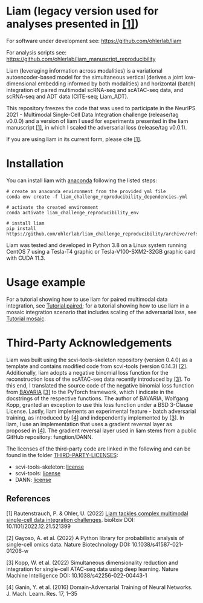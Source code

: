 # Liam (legacy version used for analyses presented in [[1]](#1))
For software under development see: https://github.com/ohlerlab/liam

For analysis scripts see: https://github.com/ohlerlab/liam_manuscript_reproducibility

Liam (**l**everaging **i**nformation **a**cross **m**odalities) is a variational autoencoder-based model for the simultaneous
vertical (derives a joint low-dimensional embedding informed by both modalities) and horizontal (batch) integration of paired multimodal
scRNA-seq and scATAC-seq data, and scRNA-seq and ADT data (CITE-seq; Liam_ADT).

This repository freezes the code that was used to participate in the NeurIPS 2021 - Multimodal Single-Cell Data Integration challenge (release/tag v0.0.0) and a version of liam I used for experiments presented in the liam manuscript [[1]](#1), in which I scaled the adversarial loss (release/tag v0.0.1). 

If you are using liam in its current form, please cite [[1]](#1).

# Installation
You can install liam with [anaconda](https://www.anaconda.com/) following the listed steps:

```
# create an anaconda environment from the provided yml file
conda env create -f liam_challenge_reproducibility_dependencies.yml

# activate the created environment
conda activate liam_challenge_reproducibility_env

# install liam  
pip install https://github.com/ohlerlab/liam_challenge_reproducibility/archive/refs/tags/v0.0.1.zip
```
Liam was tested and developed in Python 3.8 on a Linux system running CentOS 7 using a Tesla-T4 graphic or Tesla-V100-SXM2-32GB graphic card with CUDA 11.3.

# Usage example
For a tutorial showing how to use liam for paired multimodal data integration, see [Tutorial paired](tutorials/notebooks/Liam_usage_example.ipynb); for a tutorial showing how to use liam in a mosaic integration scenario that includes scaling of the adversarial loss, see [Tutorial mosaic](tutorials/notebooks/Liam_usage_example_mosaic_adversary_x5.ipynb).

# Third-Party Acknowledgements
Liam was built using the scvi-tools-skeleton repository (version 0.4.0) as a template and contains modified code from scvi-tools (version 0.14.3) [[2]](#2).
Additionally, liam adopts a negative binomial loss function for the reconstruction loss of the scATAC-seq data recently introduced by [[3]](#3).
To this end, I translated the source code of the negative binomial loss function from [BAVARIA](https://github.com/BIMSBbioinfo/bavaria) [[3]](#3) to the PyTorch framework, which I indicate in the docstrings of the respective functions.
The author of BAVARIA, Wolfgang Kopp, granted an exception to use this loss function under a BSD 3-Clause License. Lastly, liam implements an experimental feature - batch adversarial training, as introduced by [[4]](#4) and independently implemented by [[3]](#3). In liam, I use an implementation that uses a gradient reversal layer as proposed in [[4]](#4). The gradient reversal layer used in liam stems from a public GitHub repository: fungtion/DANN.

The licenses of the third-party code are linked in the following and can be found in the folder [THIRD-PARTY-LICENSES](THIRD-PARTY-LICENSES):
- scvi-tools-skeleton: [license](THIRD-PARTY-LICENSES/scvi-tools-skeleton-LICENSE)
- scvi-tools: [license](THIRD-PARTY-LICENSES/scvi-tools-LICENSE)
- DANN: [license](THIRD-PARTY-LICENSES/DANN-LICENSE)

## References
<a id="1">[1]</a>
Rautenstrauch, P. & Ohler, U. (2022) [Liam tackles complex multimodal single-cell data integration challenges](https://www.biorxiv.org/content/10.1101/2022.12.21.521399v1). bioRxiv DOI: 10.1101/2022.12.21.521399

<a id="2">[2]</a>
Gayoso, A. et al. (2022) A Python library for probabilistic analysis of single-cell omics data. Nature Biotechnology DOI: 10.1038/s41587-021-01206-w

<a id="3">[3]</a>
Kopp, W. et al. (2022) Simultaneous dimensionality reduction and integration for single-cell ATAC-seq data using deep learning. Nature Machine Intelligence DOI: 10.1038/s42256-022-00443-1

<a id="4">[4]</a>
Ganin, Y. et al. (2016) Domain-Adversarial Training of Neural Networks. J. Mach. Learn. Res. 17, 1–35

